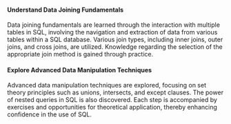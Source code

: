 #### Understand Data Joining Fundamentals

Data joining fundamentals are learned through the interaction with multiple tables in SQL, involving the navigation and extraction of data from various tables within a SQL database. Various join types, including inner joins, outer joins, and cross joins, are utilized. Knowledge regarding the selection of the appropriate join method is gained through practice.

#### Explore Advanced Data Manipulation Techniques

Advanced data manipulation techniques are explored, focusing on set theory principles such as unions, intersects, and except clauses. The power of nested queries in SQL is also discovered. Each step is accompanied by exercises and opportunities for theoretical application, thereby enhancing confidence in the use of SQL.